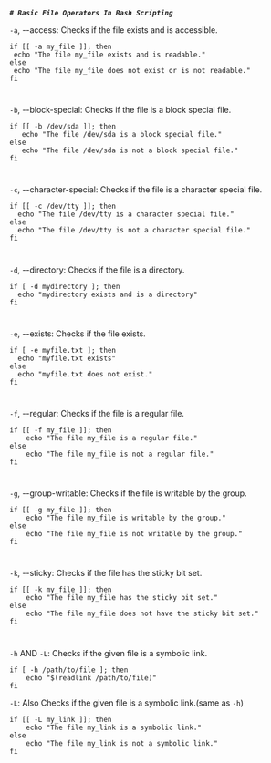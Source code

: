 **_`# Basic File Operators In Bash Scripting`_**

`-a`, --access: Checks if the file exists and is accessible.

    if [[ -a my_file ]]; then
     echo "The file my_file exists and is readable."
    else
     echo "The file my_file does not exist or is not readable."
    fi

#

`-b`, --block-special: Checks if the file is a block special file.

    if [[ -b /dev/sda ]]; then
       echo "The file /dev/sda is a block special file."
    else
       echo "The file /dev/sda is not a block special file."
    fi

#

`-c`, --character-special: Checks if the file is a character special file.

    if [[ -c /dev/tty ]]; then
      echo "The file /dev/tty is a character special file."
    else
      echo "The file /dev/tty is not a character special file."
    fi

#

`-d`, --directory: Checks if the file is a directory.

    if [ -d mydirectory ]; then
      echo "mydirectory exists and is a directory"
    fi

#

`-e`, --exists: Checks if the file exists.

    if [ -e myfile.txt ]; then
      echo "myfile.txt exists"
    else
      echo "myfile.txt does not exist."
    fi

#

`-f`, --regular: Checks if the file is a regular file.

    if [[ -f my_file ]]; then
        echo "The file my_file is a regular file."
    else
        echo "The file my_file is not a regular file."
    fi

#

`-g`, --group-writable: Checks if the file is writable by the group.

    if [[ -g my_file ]]; then
        echo "The file my_file is writable by the group."
    else
        echo "The file my_file is not writable by the group."
    fi

#

`-k`, --sticky: Checks if the file has the sticky bit set.

    if [[ -k my_file ]]; then
        echo "The file my_file has the sticky bit set."
    else
        echo "The file my_file does not have the sticky bit set."
    fi

#

`-h` AND `-L`: Checks if the given file is a symbolic link.

    if [ -h /path/to/file ]; then
        echo "$(readlink /path/to/file)"
    fi

`-L`: Also Checks if the given file is a symbolic link.(same as `-h`)

    if [[ -L my_link ]]; then
        echo "The file my_link is a symbolic link."
    else
        echo "The file my_link is not a symbolic link."
    fi

#
